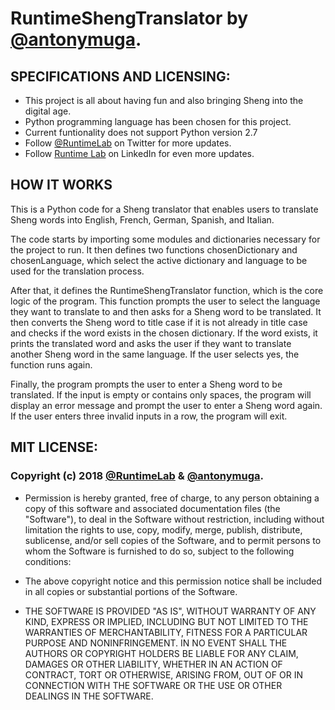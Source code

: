 # RuntimeShengTranslator by [@antonymuga](https://github.com/antonymuga).
## SPECIFICATIONS AND LICENSING:
- This project is all about having fun and also bringing Sheng into the digital age.
- Python programming language has been chosen for this project.
- Current funtionality does not support Python version 2.7
- Follow [@RuntimeLab](https://twitter.com/RuntimeLab) on Twitter for more updates.
- Follow [Runtime Lab](https://www.linkedin.com/company/runtime-lab) on LinkedIn for even more updates.

## HOW IT WORKS
This is a Python code for a Sheng translator that enables users to translate Sheng words into English, French, German, Spanish, and Italian.

The code starts by importing some modules and dictionaries necessary for the project to run. It then defines two functions chosenDictionary and chosenLanguage, which select the active dictionary and language to be used for the translation process.

After that, it defines the RuntimeShengTranslator function, which is the core logic of the program. This function prompts the user to select the language they want to translate to and then asks for a Sheng word to be translated. It then converts the Sheng word to title case if it is not already in title case and checks if the word exists in the chosen dictionary. If the word exists, it prints the translated word and asks the user if they want to translate another Sheng word in the same language. If the user selects yes, the function runs again.

Finally, the program prompts the user to enter a Sheng word to be translated. If the input is empty or contains only spaces, the program will display an error message and prompt the user to enter a Sheng word again. If the user enters three invalid inputs in a row, the program will exit.

## MIT LICENSE:

### Copyright (c) 2018 [@RuntimeLab](https://github.com/RuntimeLab) & [@antonymuga](https://github.com/antonymuga).

- Permission is hereby granted, free of charge, to any person obtaining a copy of this software and associated documentation files (the "Software"), to deal in the Software without restriction, including without limitation the rights to use, copy, modify, merge, publish, distribute, sublicense, and/or sell copies of the Software, and to permit persons to whom the Software is furnished to do so, subject to the following conditions:

- The above copyright notice and this permission notice shall be included in all copies or substantial portions of the Software.

- THE SOFTWARE IS PROVIDED "AS IS", WITHOUT WARRANTY OF ANY KIND, EXPRESS OR IMPLIED, INCLUDING BUT NOT LIMITED TO THE WARRANTIES OF MERCHANTABILITY, FITNESS FOR A PARTICULAR PURPOSE AND NONINFRINGEMENT. IN NO EVENT SHALL THE AUTHORS OR COPYRIGHT HOLDERS BE LIABLE FOR ANY CLAIM, DAMAGES OR OTHER LIABILITY, WHETHER IN AN ACTION OF CONTRACT, TORT OR OTHERWISE, ARISING FROM, OUT OF OR IN CONNECTION WITH THE SOFTWARE OR THE USE OR OTHER DEALINGS IN THE SOFTWARE.
